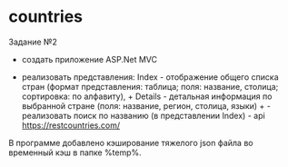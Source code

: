 # countries
Задание №2
- создать приложение ASP.Net MVC

- реализовать представления:
    Index - отображение общего списка стран (формат представления: таблица; поля: название, столица; сортировка: по алфавиту), +
    Details - детальная информация по выбранной стране (поля: название, регион, столица, языки) +
      -  реализовать поиск по названию (в представлении Index)
      -   api https://restcountries.com/ 

В программе добавлено кэширование тяжелого json файла во временный кэш в папке %temp%.
